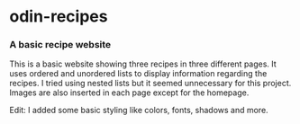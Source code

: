 # odin-recipes
### A basic recipe website

This is a basic website showing three recipes in three different pages. It uses ordered and unordered lists to display information regarding the recipes. I tried using nested lists but it seemed unnecessary for this project. Images are also inserted in each page except for the homepage.

Edit: I added some basic styling like colors, fonts, shadows and more.
